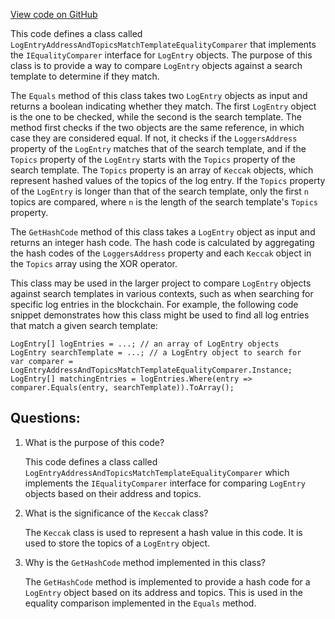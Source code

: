 [View code on GitHub](https://github.com/nethermindeth/nethermind/Nethermind.Blockchain/Contracts/LogEntryAddressAndTopicsMatchTemplateEqualityComparer.cs)

This code defines a class called `LogEntryAddressAndTopicsMatchTemplateEqualityComparer` that implements the `IEqualityComparer` interface for `LogEntry` objects. The purpose of this class is to provide a way to compare `LogEntry` objects against a search template to determine if they match. 

The `Equals` method of this class takes two `LogEntry` objects as input and returns a boolean indicating whether they match. The first `LogEntry` object is the one to be checked, while the second is the search template. The method first checks if the two objects are the same reference, in which case they are considered equal. If not, it checks if the `LoggersAddress` property of the `LogEntry` matches that of the search template, and if the `Topics` property of the `LogEntry` starts with the `Topics` property of the search template. The `Topics` property is an array of `Keccak` objects, which represent hashed values of the topics of the log entry. If the `Topics` property of the `LogEntry` is longer than that of the search template, only the first `n` topics are compared, where `n` is the length of the search template's `Topics` property.

The `GetHashCode` method of this class takes a `LogEntry` object as input and returns an integer hash code. The hash code is calculated by aggregating the hash codes of the `LoggersAddress` property and each `Keccak` object in the `Topics` array using the XOR operator.

This class may be used in the larger project to compare `LogEntry` objects against search templates in various contexts, such as when searching for specific log entries in the blockchain. For example, the following code snippet demonstrates how this class might be used to find all log entries that match a given search template:

```
LogEntry[] logEntries = ...; // an array of LogEntry objects
LogEntry searchTemplate = ...; // a LogEntry object to search for
var comparer = LogEntryAddressAndTopicsMatchTemplateEqualityComparer.Instance;
LogEntry[] matchingEntries = logEntries.Where(entry => comparer.Equals(entry, searchTemplate)).ToArray();
```
## Questions: 
 1. What is the purpose of this code?
    
    This code defines a class called `LogEntryAddressAndTopicsMatchTemplateEqualityComparer` which implements the `IEqualityComparer` interface for comparing `LogEntry` objects based on their address and topics.

2. What is the significance of the `Keccak` class?
    
    The `Keccak` class is used to represent a hash value in this code. It is used to store the topics of a `LogEntry` object.

3. Why is the `GetHashCode` method implemented in this class?
    
    The `GetHashCode` method is implemented to provide a hash code for a `LogEntry` object based on its address and topics. This is used in the equality comparison implemented in the `Equals` method.